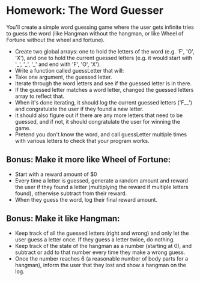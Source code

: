 # Homework: The Word Guesser

You'll create a simple word guessing game where the user gets infinite tries to guess the word (like Hangman without the hangman, or like Wheel of Fortune without the wheel and fortune).

- Create two global arrays: one to hold the letters of the word (e.g. 'F', 'O', 'X'), and one to hold the current guessed letters (e.g. it would start with '\_', '\_', '\_' and end with 'F', 'O', 'X').
- Write a function called guessLetter that will:
- Take one argument, the guessed letter.
- Iterate through the word letters and see if the guessed letter is in there.
- If the guessed letter matches a word letter, changed the guessed letters array to reflect that.
- When it's done iterating, it should log the current guessed letters ('F__')
and congratulate the user if they found a new letter.
- It should also figure out if there are any more letters that need to be guessed,
and if not, it should congratulate the user for winning the game.
- Pretend you don't know the word, and call guessLetter multiple times with various letters to check that your program works.

## Bonus: Make it more like Wheel of Fortune:
- Start with a reward amount of $0
- Every time a letter is guessed, generate a random amount and reward the user if they found a letter (multiplying the reward if multiple letters found), otherwise subtract from their reward.
- When they guess the word, log their final reward amount.

## Bonus: Make it like Hangman:
- Keep track of all the guessed letters (right and wrong) and only let the user guess a letter once. If they guess a letter twice, do nothing.
- Keep track of the state of the hangman as a number (starting at 0), and subtract or add to that number every time they make a wrong guess.
- Once the number reaches 6 (a reasonable number of body parts for a hangman), inform the user that they lost and show a hangman on the log.
